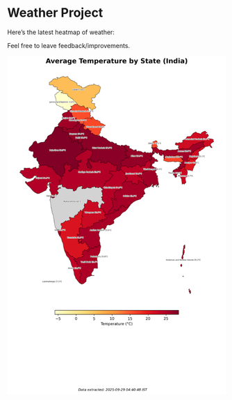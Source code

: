 # Weather Project

Here’s the latest heatmap of weather:

Feel free to leave feedback/improvements.

![India Heatmap](docs/assets/india_heatmap.png?v=D9C07A)

